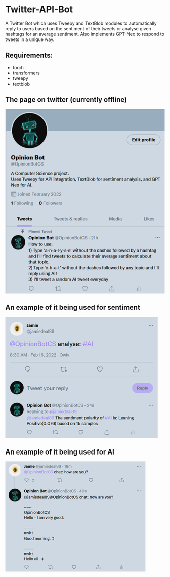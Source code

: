# Twitter-API-Bot
A Twitter Bot which uses Tweepy and TextBlob modules to automatically reply to users based on the sentiment of their tweets or analyse given hashtags for an average sentiment. Also implements GPT-Neo to respond to tweets in a unique way.

## Requirements:
 - torch
 - transformers
 - tweepy
 - textblob

## The page on twitter (currently offline)
<img src="twitter.png">

## An example of it being used for sentiment
<img src="tweet.png">

## An example of it being used for AI
<img src="AI.png">
